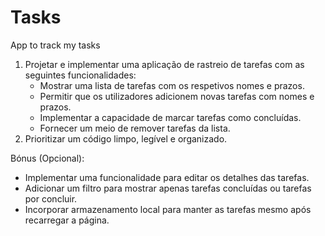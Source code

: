 # Tasks
App to track my tasks

1. Projetar e implementar uma aplicação de rastreio de tarefas com as seguintes funcionalidades:
   - Mostrar uma lista de tarefas com os respetivos nomes e prazos.
   - Permitir que os utilizadores adicionem novas tarefas com nomes e prazos.
   - Implementar a capacidade de marcar tarefas como concluídas.
   - Fornecer um meio de remover tarefas da lista.
2. Prioritizar um código limpo, legível e organizado.

Bónus (Opcional):

- Implementar uma funcionalidade para editar os detalhes das tarefas.
- Adicionar um filtro para mostrar apenas tarefas concluídas ou tarefas por concluir.
- Incorporar armazenamento local para manter as tarefas mesmo após recarregar a página.

